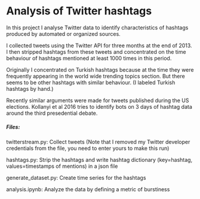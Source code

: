 # Analysis of Twitter hashtags

In this project I analyse Twitter data to identify characteristics of hashtags produced by automated or organized sources.

I collected tweets using the Twitter API for three months at the end of 2013. I then stripped hashtags from these tweets and concentrated on the time behaviour of hashtags mentioned at least 1000 times in this period.

Originally I concentrated on Turkish hashtags because at the time they were frequently appearing in the world wide trending topics section. But there seems to be other hashtags with similar behaviour. (I labeled Turkish hashtags by hand.)

Recently similar arguments were made for tweets published during the US elections. Kollanyi et al 2016 tries to identify bots on 3 days of hashtag data around the third presedential debate.


##### Files:
twitterstream.py: Collect tweets (Note that I removed my Twitter developer credentials from the file, you need to enter yours to make this run)

hashtags.py: Strip the hashtags and write hashtag dictionary (key=hashtag, values=timestamps of mentions) in a json file

generate_dataset.py: Create time series for the hashtags

analysis.ipynb: Analyze the data by defining a metric of burstiness

